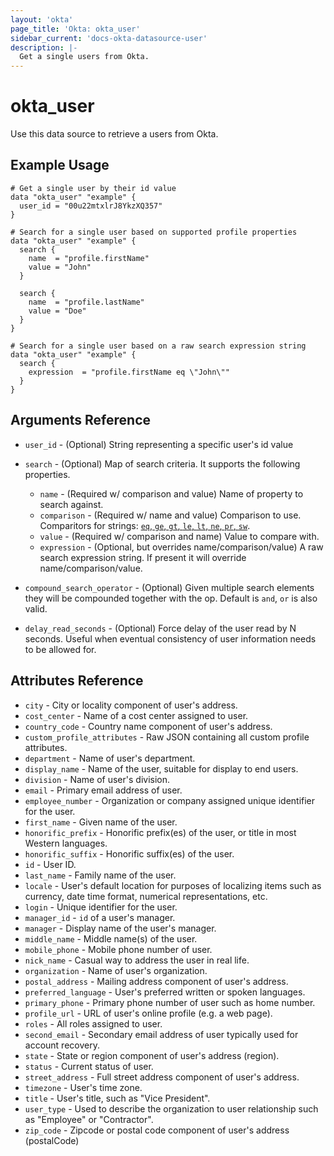 ```yaml
---
layout: 'okta'
page_title: 'Okta: okta_user'
sidebar_current: 'docs-okta-datasource-user'
description: |-
  Get a single users from Okta.
---
```


# okta_user

Use this data source to retrieve a users from Okta.

## Example Usage

```hcl
# Get a single user by their id value
data "okta_user" "example" {
  user_id = "00u22mtxlrJ8YkzXQ357"
}

# Search for a single user based on supported profile properties
data "okta_user" "example" {
  search {
    name  = "profile.firstName"
    value = "John"
  }

  search {
    name  = "profile.lastName"
    value = "Doe"
  }
}

# Search for a single user based on a raw search expression string
data "okta_user" "example" {
  search {
    expression  = "profile.firstName eq \"John\""
  }
}
```

## Arguments Reference

- `user_id` - (Optional) String representing a specific user's id value

- `search` - (Optional) Map of search criteria. It supports the following properties.
  - `name` - (Required w/ comparison and value) Name of property to search against.
  - `comparison` - (Required w/ name and value) Comparison to use. Comparitors for strings: [`eq`, `ge`, `gt`, `le`, `lt`, `ne`, `pr`, `sw`](https://developer.okta.com/docs/reference/core-okta-api/#operators).
  - `value` - (Required w/ comparison and name) Value to compare with.
  - `expression` - (Optional, but overrides name/comparison/value) A raw search expression string. If present it will override name/comparison/value.
- `compound_search_operator` - (Optional) Given multiple search elements they will be compounded together with the op. Default is `and`, `or` is also valid.
- `delay_read_seconds` - (Optional) Force delay of the user read by N seconds. Useful when eventual consistency of user information needs to be allowed for.

## Attributes Reference

- `city` - City or locality component of user's address.
- `cost_center` - Name of a cost center assigned to user.
- `country_code` - Country name component of user's address.
- `custom_profile_attributes` - Raw JSON containing all custom profile attributes.
- `department` - Name of user's department.
- `display_name` - Name of the user, suitable for display to end users.
- `division` - Name of user's division.
- `email` - Primary email address of user.
- `employee_number` - Organization or company assigned unique identifier for the user.
- `first_name` - Given name of the user.
- `honorific_prefix` - Honorific prefix(es) of the user, or title in most Western languages.
- `honorific_suffix` - Honorific suffix(es) of the user.
- `id` - User ID.
- `last_name` - Family name of the user.
- `locale` - User's default location for purposes of localizing items such as currency, date time format, numerical representations, etc.
- `login` - Unique identifier for the user.
- `manager_id` - `id` of a user's manager.
- `manager` - Display name of the user's manager.
- `middle_name` - Middle name(s) of the user.
- `mobile_phone` - Mobile phone number of user.
- `nick_name` - Casual way to address the user in real life.
- `organization` - Name of user's organization.
- `postal_address` - Mailing address component of user's address.
- `preferred_language` - User's preferred written or spoken languages.
- `primary_phone` - Primary phone number of user such as home number.
- `profile_url` - URL of user's online profile (e.g. a web page).
- `roles` - All roles assigned to user.
- `second_email` - Secondary email address of user typically used for account recovery.
- `state` - State or region component of user's address (region).
- `status` - Current status of user.
- `street_address` - Full street address component of user's address.
- `timezone` - User's time zone.
- `title` - User's title, such as "Vice President".
- `user_type` - Used to describe the organization to user relationship such as "Employee" or "Contractor".
- `zip_code` - Zipcode or postal code component of user's address (postalCode)
